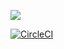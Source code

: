 [![](https://jitpack.io/v/yaroot/cats-effect-interop-twitter.svg)](https://jitpack.io/#yaroot/cats-effect-interop-twitter)

[![CircleCI](https://circleci.com/gh/yaroot/cats-effect-interop-twitter.svg?style=svg)](https://circleci.com/gh/yaroot/cats-effect-interop-twitter)
